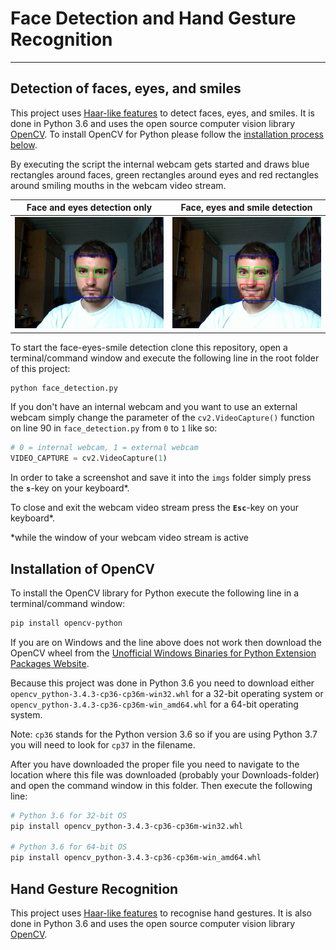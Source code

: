 # Face Detection and Hand Gesture Recognition

[//]: # (References)
[no-smile]: ./imgs/screenshot-0.jpeg
[smile]: ./imgs/screenshot-1.jpeg
[opencv]: https://opencv.org/
[installation]: #installation-of-opencv
[haar-like-features]: https://www.quora.com/How-can-I-understand-Haar-like-feature-for-face-detection
[win-open-cv-wheel]: https://www.lfd.uci.edu/~gohlke/pythonlibs/#opencv

---

## Detection of faces, eyes, and smiles
This project uses [Haar-like features][haar-like-features] to detect faces, eyes, and smiles. It is done in Python 3.6 and uses the open source computer vision library [OpenCV][opencv]. To install OpenCV for Python please follow the [installation process below][installation].

By executing the script the internal webcam gets started and draws blue rectangles around faces, green rectangles around eyes and red rectangles around smiling mouths in the webcam video stream.

Face and eyes detection only       |  Face, eyes and smile detection
:---------------------------------:|:---------------------------------:
![no-smile][no-smile]              | ![smile][smile]

To start the face-eyes-smile detection clone this repository, open a terminal/command window and execute the following line in the root folder of this project:

```sh
python face_detection.py
```

If you don't have an internal webcam and you want to use an external webcam simply change the parameter of the `cv2.VideoCapture()` function on line 90 in `face_detection.py` from `0` to `1` like so:

```python
# 0 = internal webcam, 1 = external webcam
VIDEO_CAPTURE = cv2.VideoCapture(1)
```

In order to take a screenshot and save it into the `imgs` folder simply press the **`s`**-key on your keyboard*.

To close and exit the webcam video stream press the **`Esc`**-key on your keyboard*.

*while the window of your webcam video stream is active

## Installation of OpenCV
To install the OpenCV library for Python execute the following line in a terminal/command window:
```sh
pip install opencv-python
```

If you are on Windows and the line above does not work then download the OpenCV wheel from the [Unofficial Windows Binaries for Python Extension Packages Website][win-open-cv-wheel].

Because this project was done in Python 3.6 you need to download either `opencv_python‑3.4.3‑cp36‑cp36m‑win32.whl` for a 32-bit operating system or `opencv_python‑3.4.3‑cp36‑cp36m‑win_amd64.whl` for a 64-bit operating system. 

Note: `cp36` stands for the Python version 3.6 so if you are using Python 3.7 you will need to look for `cp37` in the filename.

After you have downloaded the proper file you need to navigate to the location where this file was downloaded (probably your Downloads-folder) and open the command window in this folder. Then execute the following line:
```sh
# Python 3.6 for 32-bit OS
pip install opencv_python‑3.4.3‑cp36‑cp36m‑win32.whl

# Python 3.6 for 64-bit OS
pip install opencv_python‑3.4.3‑cp36‑cp36m‑win_amd64.whl
```


## Hand Gesture Recognition
This project uses [Haar-like features][haar-like-features] to recognise hand gestures. It is also done in Python 3.6 and uses the open source computer vision library [OpenCV][opencv]. 

